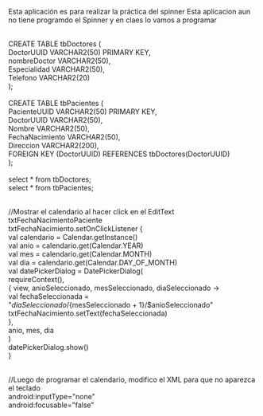 Esta aplicación es para realizar la práctica del spinner
Esta aplicacion aun no tiene programdo el Spinner y en claes lo vamos a programar
</br></br>

CREATE TABLE tbDoctores (</br>
    DoctorUUID VARCHAR2(50) PRIMARY KEY,</br>
    nombreDoctor VARCHAR2(50),</br>
    Especialidad VARCHAR2(50),</br>
    Telefono VARCHAR2(20)</br>
);
</br></br>
CREATE TABLE tbPacientes (</br>
    PacienteUUID VARCHAR2(50) PRIMARY KEY,</br>
    DoctorUUID VARCHAR2(50),</br>
    Nombre VARCHAR2(50),</br>
    FechaNacimiento VARCHAR2(50),</br>
    Direccion VARCHAR2(200),</br>
    FOREIGN KEY (DoctorUUID) REFERENCES tbDoctores(DoctorUUID)</br>
);</br>
</br>
select * from tbDoctores;</br>
select * from tbPacientes;</br></br>


//Mostrar el calendario al hacer click en el EditText txtFechaNacimientoPaciente</br>
        txtFechaNacimiento.setOnClickListener {</br>
            val calendario = Calendar.getInstance()</br>
            val anio = calendario.get(Calendar.YEAR)</br>
            val mes = calendario.get(Calendar.MONTH)</br>
            val dia = calendario.get(Calendar.DAY_OF_MONTH)</br>
            val datePickerDialog = DatePickerDialog(</br>
                requireContext(),</br>
                { view, anioSeleccionado, mesSeleccionado, diaSeleccionado -></br>
                    val fechaSeleccionada =</br>
                        "$diaSeleccionado/${mesSeleccionado + 1}/$anioSeleccionado"</br>
                    txtFechaNacimiento.setText(fechaSeleccionada)</br>
                },</br>
                anio, mes, dia</br>
            )</br>
            datePickerDialog.show()</br>
        }</br>

</br>
//Luego de programar el calendario, modifico el XML para que no aparezca el teclado</br>
 android:inputType="none"</br>
 android:focusable="false"</br>
